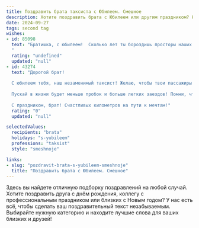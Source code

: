 ```yaml
---
title: Поздравить брата таксиста с Юбилеем. Смешное
description: Хотите поздравить брата с Юбилеем или другим праздником? Наш ИИ создаст незабываемое поздравление, а вы обязательно выделитесь среди других.  
date: 2024-09-27
tags: second tag
wishes:
- id: 85098
  text: "Братишка, с юбилеем!  Сколько лет ты бороздишь просторы наших дорог, как настоящий морской волк за рулём!  Надеюсь, в твоём \"поплавке\" всегда будет полный бак бензина, а пассажиры – только позитивные и щедрые на чаевые.  Пусть твой путь будет легким, как перышко (ну, почти, учитывая пробки), а клиенты – отзывчивыми, как благодарные собаки.  С юбилеем, дорогой мой водитель-экстремал!
  "
  rating: "undefined"
  updated: "null"
- id: 43274
  text: "Дорогой брат!
  
  С юбилеем тебя, наш незаменимый таксист! Желаю, чтобы твои пассажиры всегда были довольны, а дорога — ровной и безопасной! Пусть твой бензин никогда не кончается, а навигатор всегда находит самый короткий путь к счастью!
  
  Пускай в жизни будет меньше пробок и больше легких заездов! Помни, что даже в самых запутанных маршрутах всегда можно найти \"правильный поворот\". Крутого тебе ведения по жизненным дорогам и отличного настроения на всех остановках!
  
  С праздником, брат! Счастливых километров на пути к мечтам!"
  rating: "0"
  updated: "null"

selectedValues:
  recipients: "brata"
  holidays: "s-yubileem"
  professions: "taksist"
  style: "smeshnoje"

links:
- slug: "pozdravit-brata-s-yubileem-smeshnoje"
  title: "Поздравить брата с Юбилеем. Смешное"
---
```


Здесь вы найдете отличную подборку поздравлений на любой случай. 
Хотите поздравить друга с днём рождения, коллегу с профессиональным праздником или близких с Новым годом? У нас есть всё, чтобы сделать ваш поздравительный текст незабываемым. Выбирайте нужную категорию и находите лучшие слова для ваших близких и друзей!
